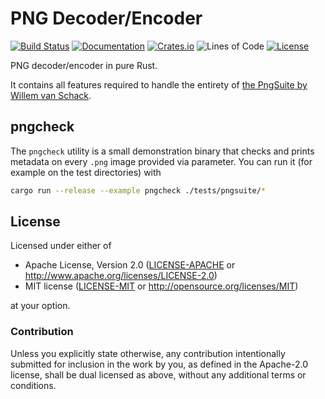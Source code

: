 # PNG Decoder/Encoder
[![Build Status](https://travis-ci.org/image-rs/image-png.svg?branch=master)](https://travis-ci.org/image-rs/image-png)
[![Documentation](https://docs.rs/png/badge.svg)](https://docs.rs/png)
[![Crates.io](https://img.shields.io/crates/v/png.svg)](https://crates.io/crates/png)
![Lines of Code](https://tokei.rs/b1/github/image-rs/image-png)
[![License](https://img.shields.io/crates/l/png.svg)](https://github.com/image-rs/image-png)

PNG decoder/encoder in pure Rust.

It contains all features required to handle the entirety of [the PngSuite by
Willem van Schack][PngSuite].

[PngSuite]: http://www.schaik.com/pngsuite2011/pngsuite.html

## pngcheck

The `pngcheck` utility is a small demonstration binary that checks and prints
metadata on every `.png` image provided via parameter. You can run it (for
example on the test directories) with

```bash
cargo run --release --example pngcheck ./tests/pngsuite/*
```

## License

Licensed under either of

 * Apache License, Version 2.0 ([LICENSE-APACHE](LICENSE-APACHE) or http://www.apache.org/licenses/LICENSE-2.0)
 * MIT license ([LICENSE-MIT](LICENSE-MIT) or http://opensource.org/licenses/MIT)

at your option.

### Contribution

Unless you explicitly state otherwise, any contribution intentionally submitted
for inclusion in the work by you, as defined in the Apache-2.0 license, shall be dual licensed as above, without any
additional terms or conditions.
